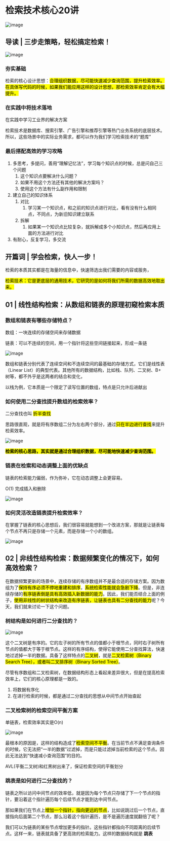 # 检索技术核心20讲

![image](https://static.lovedata.net/21-07-07-1d6d46fc979a135b604bdcb71bf32829.png)

## 导读 | 三步走策略，轻松搞定检索！

![image](https://static.lovedata.net/21-07-02-59fa4c01487b70a34eafbb96c8b4455b.png)

### 夯实基础

检索的核心设计思想：<mark>合理组织数据，尽可能快速减少查询范围，提升检索效率。在具体写代码的时候，如果我们能应用这样的设计思想，那检索效率肯定会有大幅提升。</mark>

### 在实践中将技术落地

在实践中学习工业界的解决方案

检索技术是数据库、搜索引擎、广告引擎和推荐引擎等热门业务系统的底层技术。所以，这些场景中的实际业务需求，都可以作为我们学习检索技术的“题库”

### 最后搭配高效的学习攻略

1. 多思考，多提问，善用“理解记忆法”，学习每个知识点的时候，总是问自己三个问题
   1. 这个知识点要解决什么问题？
   2. 如果不用这个方法还有其他的解决方案吗？
   3. 使用这个方法有什么副作用和限制
2. 建立自己的知识体系
   1. 对比
      1. 学习某一个知识点，和之前的知识点进行对比，看有没有什么相同点，不同点，为新旧知识建立联系
   2. 拆解
      1. 如果某一个知识点比较复杂，就拆解成多个小知识点，然后再应用上面的方法进行对比
3. 有耐心，反复学习，多交流



## 开篇词 | 学会检索，快人一步！

检索的本质其实都是在海量的信息中，快速筛选出我们需要的内容或服务，

<mark>检索技术：它是更底层的通用技术，它研究的是如何将我们所需的数据高效地取出来。</mark>



## 01 | 线性结构检索：从数组和链表的原理初窥检索本质



### 数组和链表有哪些存储特点？

数组：一块连续的存储空间来存储数据

链表：可以不连续的空间，用一个指针将这些空间链接起来，形成一条链

![image](https://static.lovedata.net/21-07-02-90db20fe3b1170bf222712663b7b6efd.png)



数组和链表分别代表了连续空间和不连续空间的最基础的存储方式，它们是线性表（Linear List）的典型代表。其他所有的数据结构，比如栈、队列、二叉树、B+ 树等，都不外乎是这两者的结合和变化，

以栈为例，它本质是一个限定了读写位置的数组，特点是只允许后进献出



### 如何使用二分查找提升数组的检索效率？

二分查找也叫 <mark>折半查找</mark>

思路很直观，就是将有序数组二分为左右两个部分，通过<mark>只在半边进行查找</mark>来提升检索效率。

![image](https://static.lovedata.net/21-07-05-6250950ad3460ba9cd9f9723b3e1b1b2.png)

<mark>**检索的核心思路，其实就是通过合理组织数据，尽可能地快速减少查询范围。**</mark>



### 链表在检索和动态调整上面的优缺点

链表的检索能力偏弱，作为弥补，它在动态调整上会更容易。

O(1) 完成插入和删除

![image](https://static.lovedata.net/21-07-05-984d6c7e81ea951ef214c4d901249c81.png)



### 如何灵活改造链表提升检索效率？

在掌握了链表的核心思想后，我们很容易就能想到一个改进方案，那就是让链表每个节点不再只是存储一个元素，而是存储一个小的数组。

![image](https://static.lovedata.net/21-07-05-c2be1211712bf138c1f36af864c91d4a.png)



## 02 | 非线性结构检索：数据频繁变化的情况下，如何高效检索？

在数据频繁更新的场景中，连续存储的有序数组并不是最合适的存储方案。因为数组为了<mark>保持有序必须不停地重建和排序</mark>，<mark>系统检索性能就会急剧下降</mark>。但是，非连续存储的<mark>有序链表倒是具有高效插入新数据的能力</mark>。因此，我们能否结合上面的例子，<mark>使用非线性的树状结构来改造有序链表，让链表也具有二分查找的能力</mark>呢？今天，我们就来讨论一下这个问题。



### 树结构是如何进行二分查找的？

![image](https://static.lovedata.net/21-07-05-2a182923c1c152f9f3f7fada1088fa5a.png)

这个二叉树是有序的。它的左子树的所有节点的值都小于根节点，同时右子树所有节点的值都大于等于根节点。这样的有序结构，使得它能使用二分查找算法，快速地过滤掉一半的数据。具备了这样特点的<mark>二叉树</mark>，就是<mark>二叉检索树（Binary Search Tree），或者叫二叉排序树（Binary Sorted Tree）</mark>。

尽管有序数组和二叉检索树，在数据结构形态上看起来差异很大，但是在提高检索效率上，它们的核心原理都是一致的。

1. 将数据有序化
2. 在进行检索的时候，都是通过二分查找的思想从中间节点开始查起



### 二叉检索树的检索空间平衡方案

单链表，检索效率其实是O(n)

![image](https://static.lovedata.net/21-07-05-025f8cbf5a64b130331e911db6cd04ec.png)

最根本的原因是，这样的结构造成了<mark>检索空间不平衡</mark>。在当前节点不满足查询条件的时候，它无法把“一半的数据”过滤掉，而是只能过滤掉当前检索的这个节点。因此无法达到“快速减小查询范围”的目的。

AVL(平衡二叉树)和红黑树出来了，保证检索空间的平衡划分



### 跳表是如何进行二分查找的？

链表之所以访问中间节点的效率低，就是因为每个节点只存储了下一个节点的指针，要沿着这个指针遍历每个后续节点才能到达中间节点。

那如果我们在节点上<mark>增加一个指针，指向更远的节点</mark>，比如说跳过后一个节点，直接指向后面第二个节点，那么沿着这个指针遍历，是不是遍历速度就翻倍了呢？

我们可以为链表的某些节点增加更多的指针。这些指针都指向不同距离的后续节点。这样一来，链表就具备了更高效的检索能力。这样的数据结构就是 **跳表**


































